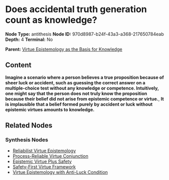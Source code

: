 # Does accidental truth generation count as knowledge?

**Node Type:** antithesis
**Node ID:** 970d8987-b24f-43a3-a368-217650784eab
**Depth:** 4
**Terminal:** No

**Parent:** [Virtue Epistemology as the Basis for Knowledge](virtue-epistemology-as-the-basis-for-knowledge-synthesis-f8eb5e2f-1f1c-431f-ade3-fcfc46921627.md)

## Content

**Imagine a scenario where a person believes a true proposition because of sheer luck or accident, such as guessing the correct answer on a multiple-choice test without any knowledge or competence. Intuitively, one might say that the person does not truly know the proposition because their belief did not arise from epistemic competence or virtue.**, **It is implausible that a belief formed purely by accident or luck without epistemic virtues amounts to knowledge.**

## Related Nodes

### Synthesis Nodes

- [Reliabilist Virtue Epistemology](reliabilist-virtue-epistemology-synthesis-3f272b66-5f42-4613-a367-cd5cea0a5471.md)
- [Process-Reliable Virtue Conjunction](process-reliable-virtue-conjunction-synthesis-0fd94c4f-6d6d-40d3-85d6-78e34d10afee.md)
- [Epistemic Virtue Plus Safety](epistemic-virtue-plus-safety-synthesis-e5833a70-3f84-4cc0-8528-695efc9ccc2d.md)
- [Safety-First Virtue Framework](safety-first-virtue-framework-synthesis-7f8e8ffd-af90-4b1b-be29-61e5ce9c0648.md)
- [Virtue Epistemology with Anti-Luck Condition](virtue-epistemology-with-anti-luck-condition-synthesis-1570f3af-b7eb-4ffd-81ef-473eb78f69f1.md)
